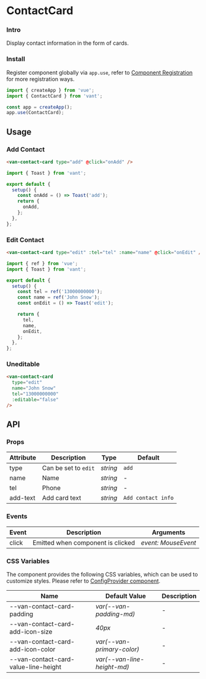 # ContactCard

### Intro

Display contact information in the form of cards.

### Install

Register component globally via `app.use`, refer to [Component Registration](#/en-US/advanced-usage#zu-jian-zhu-ce) for more registration ways.

```js
import { createApp } from 'vue';
import { ContactCard } from 'vant';

const app = createApp();
app.use(ContactCard);
```

## Usage

### Add Contact

```html
<van-contact-card type="add" @click="onAdd" />
```

```js
import { Toast } from 'vant';

export default {
  setup() {
    const onAdd = () => Toast('add');
    return {
      onAdd,
    };
  },
};
```

### Edit Contact

```html
<van-contact-card type="edit" :tel="tel" :name="name" @click="onEdit" />
```

```js
import { ref } from 'vue';
import { Toast } from 'vant';

export default {
  setup() {
    const tel = ref('13000000000');
    const name = ref('John Snow');
    const onEdit = () => Toast('edit');

    return {
      tel,
      name,
      onEdit,
    };
  },
};
```

### Uneditable

```html
<van-contact-card
  type="edit"
  name="John Snow"
  tel="13000000000"
  :editable="false"
/>
```

## API

### Props

| Attribute | Description          | Type     | Default            |
| --------- | -------------------- | -------- | ------------------ |
| type      | Can be set to `edit` | _string_ | `add`              |
| name      | Name                 | _string_ | -                  |
| tel       | Phone                | _string_ | -                  |
| add-text  | Add card text        | _string_ | `Add contact info` |

### Events

| Event | Description                       | Arguments           |
| ----- | --------------------------------- | ------------------- |
| click | Emitted when component is clicked | _event: MouseEvent_ |

### CSS Variables

The component provides the following CSS variables, which can be used to customize styles. Please refer to [ConfigProvider component](#/en-US/config-provider).

| Name | Default Value | Description |
| --- | --- | --- |
| --van-contact-card-padding | _var(--van-padding-md)_ | - |
| --van-contact-card-add-icon-size | _40px_ | - |
| --van-contact-card-add-icon-color | _var(--van-primary-color)_ | - |
| --van-contact-card-value-line-height | _var(--van-line-height-md)_ | - |
